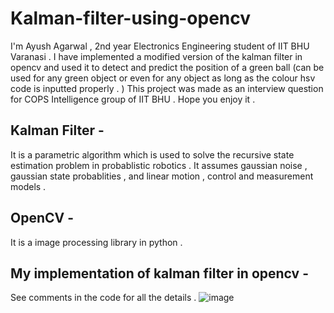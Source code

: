 # Kalman-filter-using-opencv
I'm Ayush Agarwal , 2nd year Electronics Engineering student of IIT BHU Varanasi . 
I have implemented a modified version of the kalman filter in opencv and used it to detect and predict the position of a green ball (can be used for any green object
or even for any object as long as the colour hsv code is inputted properly . )
This project was made as an interview question for COPS Intelligence group of IIT BHU . 
Hope you enjoy it .

## Kalman Filter -
It is a parametric algorithm which is used to solve the recursive state estimation problem in probablistic robotics . It assumes gaussian noise , gaussian state probablities , and linear motion , control and measurement models . 
## OpenCV - 
It is a image processing library in python . 
## My implementation of kalman filter in opencv - 
See comments in the code for all the details  .
![image](https://user-images.githubusercontent.com/86561124/138697131-06e40e9b-c8d5-4c12-b1d4-8302ee99f0c4.png)

